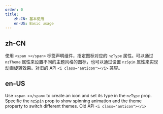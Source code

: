 ```yaml
---
order: 0
title:
    zh-CN: 基本使用
    en-US: Basic usage
---
```


## zh-CN

使用 `<span ></span>` 标签声明组件，指定图标对应的 `nzType` 属性。可以通过 `nzTheme` 属性来设置不同的主题风格的图标，也可以通过设置 `nzSpin` 属性来实现动画旋转效果。对旧的 API `<i class="anticon"></i>` 兼容。

## en-US

Use `<span ></span>` to create an icon and set its type in the `nzType` prop. Specific the `nzSpin` prop to show spinning animation and the theme property to switch different themes. Old API `<i class="anticon"></i>`
